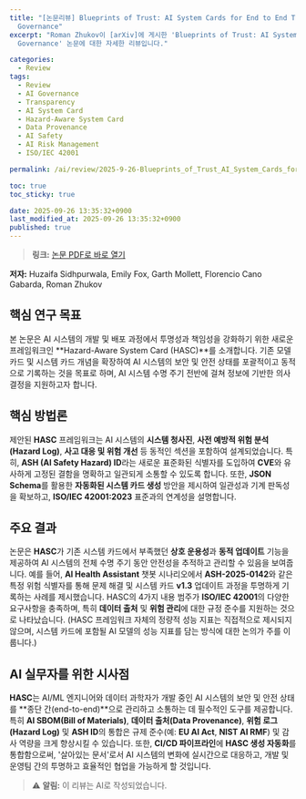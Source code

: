 ```yaml
---
title: "[논문리뷰] Blueprints of Trust: AI System Cards for End to End Transparency and
  Governance"
excerpt: "Roman Zhukov이 [arXiv]에 게시한 'Blueprints of Trust: AI System Cards for End to End Transparency and
  Governance' 논문에 대한 자세한 리뷰입니다."

categories:
  - Review
tags:
  - Review
  - AI Governance
  - Transparency
  - AI System Card
  - Hazard-Aware System Card
  - Data Provenance
  - AI Safety
  - AI Risk Management
  - ISO/IEC 42001

permalink: /ai/review/2025-9-26-Blueprints_of_Trust_AI_System_Cards_for_End_to_End_Transparency_and_Governance/

toc: true
toc_sticky: true

date: 2025-09-26 13:35:32+0900
last_modified_at: 2025-09-26 13:35:32+0900
published: true
---
```

> **링크:** [논문 PDF로 바로 열기](https://arxiv.org/abs/2509.20394)

**저자:** Huzaifa Sidhpurwala, Emily Fox, Garth Mollett, Florencio Cano Gabarda, Roman Zhukov



## 핵심 연구 목표
본 논문은 AI 시스템의 개발 및 배포 과정에서 투명성과 책임성을 강화하기 위한 새로운 프레임워크인 **Hazard-Aware System Card (HASC)**를 소개합니다. 기존 모델 카드 및 시스템 카드 개념을 확장하여 AI 시스템의 보안 및 안전 상태를 포괄적이고 동적으로 기록하는 것을 목표로 하며, AI 시스템 수명 주기 전반에 걸쳐 정보에 기반한 의사 결정을 지원하고자 합니다.

## 핵심 방법론
제안된 **HASC** 프레임워크는 AI 시스템의 **시스템 청사진**, **사전 예방적 위험 분석 (Hazard Log)**, **사고 대응 및 위험 개선** 등 동적인 섹션을 포함하여 설계되었습니다. 특히, **ASH (AI Safety Hazard) ID**라는 새로운 표준화된 식별자를 도입하여 **CVE**와 유사하게 고정된 결함을 명확하고 일관되게 소통할 수 있도록 합니다. 또한, **JSON Schema**를 활용한 **자동화된 시스템 카드 생성** 방안을 제시하여 일관성과 기계 판독성을 확보하고, **ISO/IEC 42001:2023** 표준과의 연계성을 설명합니다.

## 주요 결과
논문은 **HASC**가 기존 시스템 카드에서 부족했던 **상호 운용성**과 **동적 업데이트** 기능을 제공하여 AI 시스템의 전체 수명 주기 동안 안전성을 추적하고 관리할 수 있음을 보여줍니다. 예를 들어, **AI Health Assistant** 챗봇 시나리오에서 **ASH-2025-0142**와 같은 특정 위험 식별자를 통해 문제 해결 및 시스템 카드 **v1.3** 업데이트 과정을 투명하게 기록하는 사례를 제시했습니다. HASC의 4가지 내용 범주가 **ISO/IEC 42001**의 다양한 요구사항을 충족하며, 특히 **데이터 출처** 및 **위험 관리**에 대한 규정 준수를 지원하는 것으로 나타났습니다. (HASC 프레임워크 자체의 정량적 성능 지표는 직접적으로 제시되지 않으며, 시스템 카드에 포함될 AI 모델의 성능 지표를 담는 방식에 대한 논의가 주를 이룹니다.)

## AI 실무자를 위한 시사점
**HASC**는 AI/ML 엔지니어와 데이터 과학자가 개발 중인 AI 시스템의 보안 및 안전 상태를 **종단 간(end-to-end)**으로 관리하고 소통하는 데 필수적인 도구를 제공합니다. 특히 **AI SBOM(Bill of Materials)**, **데이터 출처(Data Provenance)**, **위험 로그(Hazard Log)** 및 **ASH ID**의 통합은 규제 준수(예: **EU AI Act**, **NIST AI RMF**) 및 감사 역량을 크게 향상시킬 수 있습니다. 또한, **CI/CD 파이프라인**에 **HASC 생성 자동화**를 통합함으로써, '살아있는 문서'로서 AI 시스템의 변화에 실시간으로 대응하고, 개발 및 운영팀 간의 투명하고 효율적인 협업을 가능하게 할 것입니다.

> ⚠️ **알림:** 이 리뷰는 AI로 작성되었습니다.